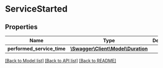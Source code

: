 # ServiceStarted

## Properties
Name | Type | Description | Notes
------------ | ------------- | ------------- | -------------
**performed_service_time** | [**\Swagger\Client\Model\Duration**](Duration.md) |  | 

[[Back to Model list]](../../README.md#documentation-for-models) [[Back to API list]](../../README.md#documentation-for-api-endpoints) [[Back to README]](../../README.md)

